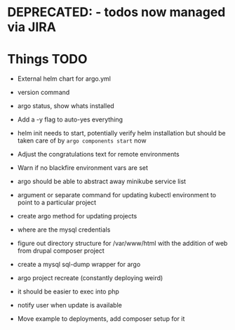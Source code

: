 # DEPRECATED: - todos now managed via JIRA

# Things TODO

- External helm chart for argo.yml

- version command
- argo status, show whats installed

- Add a -y flag to auto-yes everything

- helm init needs to start, potentially verify helm installation but should be taken care of by `argo components start` now

- Adjust the congratulations text for remote environments

- Warn if no blackfire environment vars are set

- argo should be able to abstract away minikube service list

- argument or separate command for updating kubectl environment to point to a particular project

- create argo method for updating projects

- where are the mysql credentials

- figure out directory structure for /var/www/html with the addition of web from drupal composer project

- create a mysql sql-dump wrapper for argo

- argo project recreate (constantly deploying weird)

- it should be easier to exec into php

- notify user when update is available

- Move example to deployments, add composer setup for it
